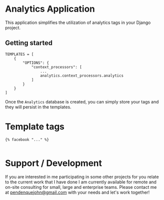 # Analytics Application

This application simplifies the utilization of analytics tags in your Django project.

## Getting started

```
TEMPLATES = [
    {
        "OPTIONS": {
            "context_processors": [
                ...
                analytics.context_processors.analytics
            ]
        }
    }
]
```

Once the `Analytics` database is created, you can simply store your tags and they will persist in the templates.

# Template tags

```
{% facebook "..." %}


```

# Support / Development

If you are interested in me participating in some other projects for you relate to the current work that I have done I am currently available for remote and on-site consulting for small, large and enterprise teams. Please contact me at pendenquejohn@gmail.com with your needs and let's work together!

